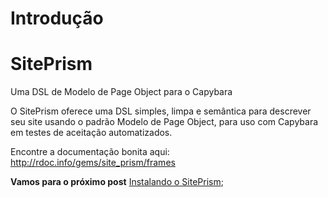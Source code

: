 # Introdução

# SitePrism

Uma DSL de Modelo de Page Object para o Capybara

O SitePrism oferece uma DSL simples, limpa e semântica para descrever seu site usando o padrão Modelo de Page Object, para uso com Capybara em testes de aceitação automatizados.

Encontre a documentação bonita aqui: http://rdoc.info/gems/site_prism/frames

**Vamos para o próximo post** [Instalando o SitePrism](https://github.com/brunobatista25/best_archer/blob/master/tests/Capybara/02-instalando_siteprism.md);
